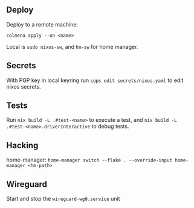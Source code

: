 ## Deploy

Deploy to a remote machine:
```console
colmena apply --on <name>
```

Local is `sudo nixos-sw`, and `hm-sw` for home manager.

## Secrets

With PGP key in local keyring run `sops edit secrets/nixos.yaml` to edit nixos secrets.

## Tests

Run `nix build -L .#test-<name>` to execute a test, and
`nix build -L .#test-<name>.driverInteractive` to debug tests.

## Hacking

home-manager: `home-manager switch --flake . --override-input home-manager <hm-path>`

## Wireguard

Start and stop the `wireguard-wg0.service` unit
